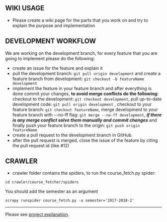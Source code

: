 ## WIKI USAGE

- Please create a wiki page for the parts that you work on and try to explain the purpose and implementation

## DEVELOPMENT WORKFLOW

We are working on the development branch, for every feature that you are going to implement please do the following:
- create an issue for the feature and explain it
- pull the development branch: ```git pull origin development``` and create a feature branch from development: ```git checkout -b featureName development``` 
- implement the feature in your feature branch and after everything is done commit your changes, **to avoid merge conflicts do the following:** checkout to the development: ```git checkout development```, pull up-to-date development code: ```git pull origin development``` , checkout to your feature branch: ```git checkout featureName```, merge development to your feature branch with --no-ff flag: ```git merge --no-ff development```, ***if there is any merge conflict solve them manually and commit changes*** and finally push your feature branch to the origin: ```git push origin featureName```
- create a pull request to the development branch in GitHub.
- after the pull request is merged, close the issue of the feature by citing the pull request id (like #12)

## CRAWLER

- crawler folder contains the spiders, to run the course_fetch.py spider:

```cd crawler/course_fetcher/spiders```

You should add the semester as an argument

```scrapy runspider course_fetch.py -a semester='2017-2018-2'```

--------------------

Please see [project explanation](https://www.youtube.com/watch?v=oEylZAW2Zts).
